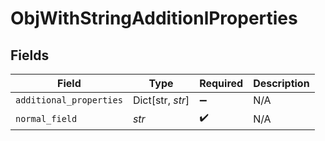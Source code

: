 # ObjWithStringAdditionlProperties


## Fields

| Field                   | Type                    | Required                | Description             |
| ----------------------- | ----------------------- | ----------------------- | ----------------------- |
| `additional_properties` | Dict[str, *str*]        | :heavy_minus_sign:      | N/A                     |
| `normal_field`          | *str*                   | :heavy_check_mark:      | N/A                     |
